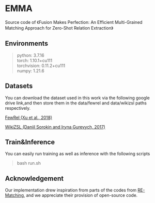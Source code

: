 # EMMA
Source code of 《Fusion Makes Perfection: An Efficient Multi-Grained Matching Approach for Zero-Shot Relation Extraction》

## Environments
> python: 3.7.16<br>
> torch: 1.10.1+cu111<br>
> torchvision: 0.11.2+cu111<br>
> numpy: 1.21.6<br>


## Datasets
You can download the dataset used in this work via the following google drive link,and then store them in the data/fewrel and data/wikizsl paths respectively.

[FewRel (Xu et al., 2018)](https://drive.google.com/file/d/1PgSTaEEUxsE-9lhQan3Yj91pzLhxv7cT/view?usp=sharing)

[WikiZSL (Daniil Sorokin and Iryna Gurevych, 2017)](https://drive.google.com/file/d/1kGmhlpTTq8UmIUPZ2CSIruWWsi_l_ERH/view?usp=share_link)

## Train&Inference
You can easily run training as well as inference with the following scripts

> bash run.sh<br>

## Acknowledgement
Our implementation drew inspiration from parts of the codes from [RE-Matching](https://github.com/zweny/RE-Matching), and we appreciate their provision of open-source code.
